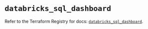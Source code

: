 # `databricks_sql_dashboard`

Refer to the Terraform Registry for docs: [`databricks_sql_dashboard`](https://registry.terraform.io/providers/databricks/databricks/1.46.0/docs/resources/sql_dashboard).
